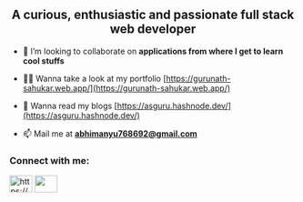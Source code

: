 <h2  align="center">A curious, enthusiastic and passionate full stack web developer </h2>

- 👯 I’m looking to collaborate on **applications from where I get to learn cool stuffs**

- 👨‍💻 Wanna take a look at my portfolio [https://gurunath-sahukar.web.app/](https://gurunath-sahukar.web.app/)

- 📝 Wanna read my blogs [https://asguru.hashnode.dev/](https://asguru.hashnode.dev/)

- 📫 Mail me at **abhimanyu768692@gmail.com**

<h3 align="left">Connect with me:</h3>
<p align="left">
<a href="https://www.linkedin.com/in/smrutiranjan-patra-07385b1bb/" target="blank"><img align="center" src="https://raw.githubusercontent.com/rahuldkjain/github-profile-readme-generator/master/src/images/icons/Social/linked-in-alt.svg" alt="https://www.linkedin.com/in/smrutiranjan-patra-07385b1bb/" height="30" width="40" /></a>
<a href="https://medium.com/@guessme.smruti" target="blank"><img align="center" src="https://www.iconfinder.com/icons/5279113/blog_medium_medium_logo_icon" alt="" height="30" width="40" /></a>
</p>


